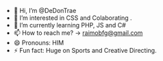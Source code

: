 - 👋 Hi, I’m @DeDonTrae
- 👀 I’m interested in CSS and Colaborating .
- 🌱 I’m currently learning PHP, JS and C#
- 📫 How to reach me? -> raimobfg@gmail.com
- 😄 Pronouns: HIM
- ⚡ Fun fact: Huge on Sports and Creative Directing.

<!---
DeDonTrae/DeDonTrae is a ✨ special ✨ repository because its `README.md` (this file) appears on your GitHub profile.
You can click the Preview link to take a look at your changes.
--->
